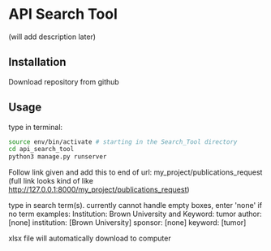# API Search Tool

(will add description later)

## Installation

Download repository from github

## Usage
type in terminal:
```bash
source env/bin/activate # starting in the Search_Tool directory
cd api_search_tool
python3 manage.py runserver
```
Follow link given and add this to end of url:
my_project/publications_request
(full link looks kind of like http://127.0.0.1:8000/my_project/publications_request)

type in search term(s). currently cannot handle empty boxes, enter 'none' if no term
examples:
Institution: Brown University and Keyword: tumor
author: [none]
institution: [Brown University]
sponsor: [none]
keyword: [tumor]

xlsx file will automatically download to computer